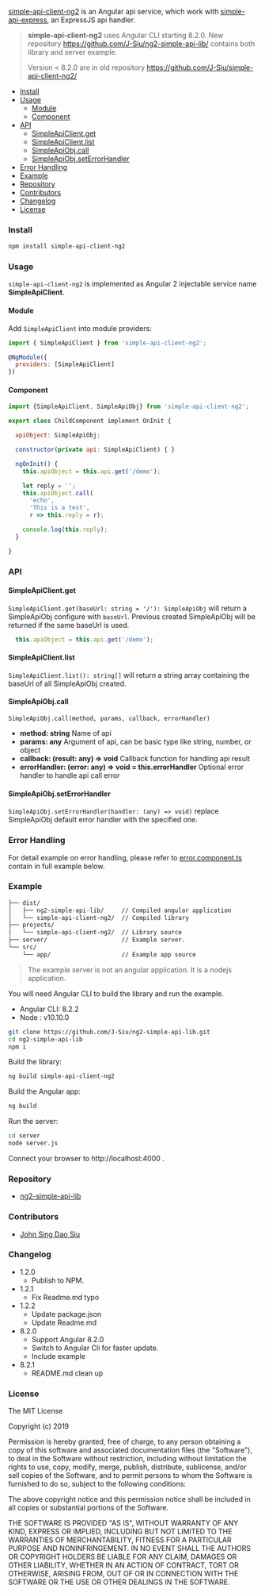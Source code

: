 [simple-api-client-ng2](https://github.com/J-Siu/simple-api-client-ng2) is an Angular api service, which work with [simple-api-express](https://github.com/J-Siu/simple-api-express), an ExpressJS api handler.

> __simple-api-client-ng2__ uses Angular CLI starting 8.2.0. New repository https://github.com/J-Siu/ng2-simple-api-lib/ contains both library and server example.
>
> Version < 8.2.0 are in old repository https://github.com/J-Siu/simple-api-client-ng2/

<!-- TOC -->

- [Install](#install)
- [Usage](#usage)
  - [Module](#module)
  - [Component](#component)
- [API](#api)
  - [SimpleApiClient.get](#simpleapiclientget)
  - [SimpleApiClient.list](#simpleapiclientlist)
  - [SimpleApiObj.call](#simpleapiobjcall)
  - [SimpleApiObj.setErrorHandler](#simpleapiobjseterrorhandler)
- [Error Handling](#error-handling)
- [Example](#example)
- [Repository](#repository)
- [Contributors](#contributors)
- [Changelog](#changelog)
- [License](#license)

<!-- /TOC -->

### Install

```sh
npm install simple-api-client-ng2
```

### Usage

`simple-api-client-ng2` is implemented as Angular 2 injectable service name __SimpleApiClient__.

#### Module

Add `SimpleApiClient` into module providers:

```javascript
import { SimpleApiClient } from 'simple-api-client-ng2';

@NgModule({
  providers: [SimpleApiClient]
})
```

#### Component

```javascript
import {SimpleApiClient, SimpleApiObj} from 'simple-api-client-ng2';

export class ChildComponent implement OnInit {

  apiObject: SimpleApiObj;

  constructor(private api: SimpleApiClient) { }

  ngOnInit() {
    this.apiObject = this.api.get('/demo');

    let reply = '';
    this.apiObject.call(
      'echo',
      'This is a test',
      r => this.reply = r);

    console.log(this.reply);
  }

}
```

### API

#### SimpleApiClient.get

`SimpleApiClient.get(baseUrl: string = '/'): SimpleApiObj`
will return a SimpleApiObj configure with `baseUrl`.
Previous created SimpleApiObj will be returned if the same baseUrl is used.

```javascript
  this.apiObject = this.api.get('/demo');
```

#### SimpleApiClient.list

`SimpleApiClient.list(): string[]` will return a string array containing the baseUrl of all SimpleApiObj created.

#### SimpleApiObj.call

`SimpleApiObj.call(method, params, callback, errorHandler)`

- __method: string__ Name of api
- __params: any__ Argument of api, can be basic type like string, number, or object
- __callback: (result: any) => void__ Callback function for handling api result
- __errorHandler: (error: any) => void = this.errorHandler__ Optional error handler to handle api call error

#### SimpleApiObj.setErrorHandler

`SimpleApiObj.setErrorHandler(handler: (any) => void)` replace SimpleApiObj default error handler with the specified one.

### Error Handling

For detail example on error handling, please refer to [error.component.ts](https://github.com/J-Siu/ng2-simple-api-lib/blob/master/src/app/error.component.ts) contain in full example below.

### Example

```sh
├── dist/
│   ├── ng2-simple-api-lib/     // Compiled angular application
│   └── simple-api-client-ng2/  // Compiled library
├── projects/
│   └── simple-api-client-ng2/  // Library source
├── server/                     // Example server.
└── src/
    └── app/                    // Example app source
```

> The example server is not an angular application. It is a nodejs application.

You will need Angular CLI to build the library and run the example.

- Angular CLI: 8.2.2
- Node : v10.10.0

```sh
git clone https://github.com/J-Siu/ng2-simple-api-lib.git
cd ng2-simple-api-lib
npm i
```

Build the library:

```sh
ng build simple-api-client-ng2
```

Build the Angular app:

```sh
ng build
```

Run the server:

```sh
cd server
node server.js
```

Connect your browser to http://localhost:4000 .

### Repository

- [ng2-simple-api-lib](https://github.com/J-Siu/ng2-simple-api-lib)

### Contributors

- [John Sing Dao Siu](https://github.com/J-Siu)

### Changelog

- 1.2.0
  - Publish to NPM.
- 1.2.1
  - Fix Readme.md typo
- 1.2.2
  - Update package.json
  - Update Readme.md
- 8.2.0
  - Support Angular 8.2.0
  - Switch to Angular Cli for faster update.
  - Include example
- 8.2.1
  - README.md clean up

### License

The MIT License

Copyright (c) 2019

Permission is hereby granted, free of charge, to any person obtaining a copy of this software and associated documentation files (the "Software"), to deal in the Software without restriction, including without limitation the rights to use, copy, modify, merge, publish, distribute, sublicense, and/or sell copies of the Software, and to permit persons to whom the Software is furnished to do so, subject to the following conditions:

The above copyright notice and this permission notice shall be included in all copies or substantial portions of the Software.

THE SOFTWARE IS PROVIDED "AS IS", WITHOUT WARRANTY OF ANY KIND, EXPRESS OR IMPLIED, INCLUDING BUT NOT LIMITED TO THE WARRANTIES OF MERCHANTABILITY, FITNESS FOR A PARTICULAR PURPOSE AND NONINFRINGEMENT. IN NO EVENT SHALL THE AUTHORS OR COPYRIGHT HOLDERS BE LIABLE FOR ANY CLAIM, DAMAGES OR OTHER LIABILITY, WHETHER IN AN ACTION OF CONTRACT, TORT OR OTHERWISE, ARISING FROM, OUT OF OR IN CONNECTION WITH THE SOFTWARE OR THE USE OR OTHER DEALINGS IN THE SOFTWARE.